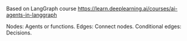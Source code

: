 Based on LangGraph course https://learn.deeplearning.ai/courses/ai-agents-in-langgraph

Nodes: Agents or functions.
Edges: Connect nodes.
Conditional edges: Decisions.